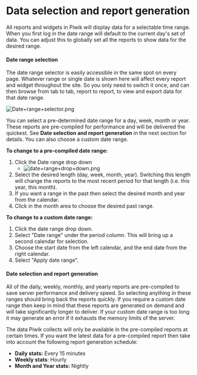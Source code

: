 # Data selection and report generation



All reports and widgets in Piwik will display data for a selectable time range. When you first log in the date range will default to the current day's set of data. You can adjust this to globally set all the reports to show data for the desired range.  
 

#### Date range selection <a id="section1"></a>

The date range selector is easily accessible in the same spot on every page. Whatever range or single date is shown here will affect every report and widget throughout the site. So you only need to switch it once, and can then browse from tab to tab, report to report, to view and export data for that date range.  
  
![Date+range+selector.png](https://community.thoughtfarmer.com/imagethumb/798527330000/16396/403x211/False/Date+range+selector.png)   
  
  
You can select a pre-determined date range for a day, week, month or year. These reports are pre-compiled for performance and will be delivered the quickest. See **Date selection and report generation** in the next section for details. You can also choose a custom date range.  
  
**To change to a pre-compiled date range:**

1. Click the Date range drop down
   * ![date+range+drop+down.png](https://community.thoughtfarmer.com/imagethumb/810920170000/16397/1000x1000/False/date+range+drop+down.png)
2. Select the desired length \(day, week, month, year\). Switching this length will change the reports to the most recent period for that length \(i.e. this year, this month\).
3. If you want a range in the past then select the desired month and year from the calendar.
4. Click in the month area to choose the desired past range.

  
**To change to a custom date range:**

1. Click the date range drop down.
2. Select "Date range" under the period column. This will bring up a second calendar for selection.
3. Choose the start date from the left calendar, and the end date from the right calendar.
4. Select "Apply date range".

#### Date selection and report generation <a id="section2"></a>

All of the daily, weekly, monthly, and yearly reports are pre-compiled to save server performance and delivery speed. So selecting anything in these ranges should bring back the reports quickly. If you require a custom date range then keep in mind that these reports are generated on demand and will take significantly longer to deliver. If your custom date range is too long it may generate an error if it exhausts the memory limits of the server.  
  
The data Piwik collects will only be available in the pre-compiled reports at certain times. If you want the latest data for a pre-compiled report then take into account the following report generation schedule:

* **Daily stats:** Every 15 minutes
* **Weekly stats**: Hourly
* **Month and Year stats:** Nightly

